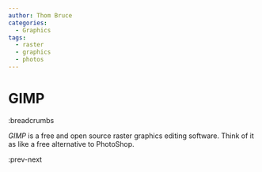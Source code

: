 ```yaml
---
author: Thom Bruce
categories:
  - Graphics
tags:
  - raster
  - graphics
  - photos
---
```


# GIMP

:breadcrumbs

_GIMP_ is a free and open source raster graphics editing software. Think of it as like a free alternative to PhotoShop.

:prev-next

